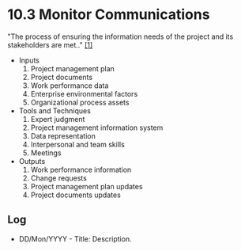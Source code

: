 # 10.3 Monitor Communications

"The process of ensuring the information needs of the project and its
stakeholders are met.." [[1]](../home.md#references)

- Inputs
  1. Project management plan
  2. Project documents
  3. Work performance data
  4. Enterprise environmental factors
  5. Organizational process assets
- Tools and Techniques
  1. Expert judgment
  2. Project management information system
  3. Data representation
  4. Interpersonal and team skills
  5. Meetings
- Outputs
  1. Work performance information
  2. Change requests
  3. Project management plan updates
  4. Project documents updates

## Log

- DD/Mon/YYYY - Title: Description.
